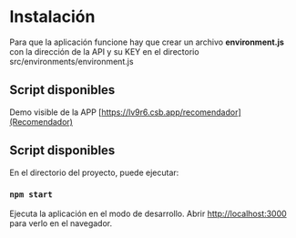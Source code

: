 # Instalación

Para que la aplicación funcione hay que crear un archivo **environment.js** con la dirección de la API y su KEY en el directorio src/environments/environment.js

## Script disponibles

Demo visible de la APP [https://lv9r6.csb.app/recomendador](Recomendador)

## Script disponibles

En el directorio del proyecto, puede ejecutar:

### `npm start`

Ejecuta la aplicación en el modo de desarrollo.
Abrir [http://localhost:3000](http://localhost:3000) para verlo en el navegador.

